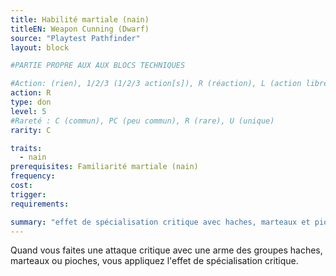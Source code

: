 ```yaml
---
title: Habilité martiale (nain)
titleEN: Weapon Cunning (Dwarf)
source: "Playtest Pathfinder"
layout: block

#PARTIE PROPRE AUX AUX BLOCS TECHNIQUES

#Action: (rien), 1/2/3 (1/2/3 action[s]), R (réaction), L (action libre)
action: R
type: don
level: 5
#Rareté : C (commun), PC (peu commun), R (rare), U (unique)
rarity: C

traits:
  - nain
prerequisites: Familiarité martiale (nain)
frequency:
cost:
trigger: 
requirements:

summary: "effet de spécialisation critique avec haches, marteaux et pioches"
---
```


Quand vous faites une attaque critique avec une arme des groupes haches, marteaux ou pioches, vous appliquez l'effet de spécialisation critique.